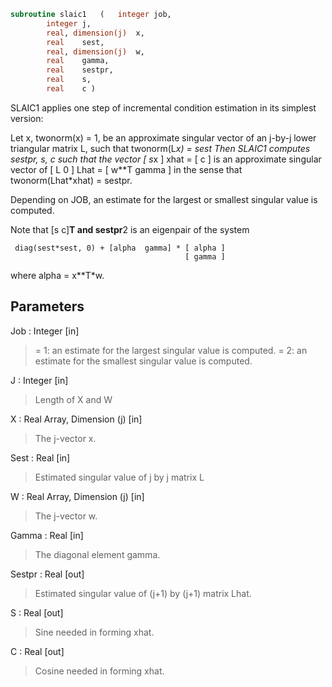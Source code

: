 ```fortran
subroutine slaic1	(	integer	job,
		integer	j,
		real, dimension(j)	x,
		real	sest,
		real, dimension(j)	w,
		real	gamma,
		real	sestpr,
		real	s,
		real	c )
```

 SLAIC1 applies one step of incremental condition estimation in
 its simplest version:

 Let x, twonorm(x) = 1, be an approximate singular vector of an j-by-j
 lower triangular matrix L, such that
          twonorm(L*x) = sest
 Then SLAIC1 computes sestpr, s, c such that
 the vector
                 [ s*x ]
          xhat = [  c  ]
 is an approximate singular vector of
                 [ L      0  ]
          Lhat = [ w**T gamma ]
 in the sense that
          twonorm(Lhat*xhat) = sestpr.

 Depending on JOB, an estimate for the largest or smallest singular
 value is computed.

 Note that [s c]**T and sestpr**2 is an eigenpair of the system

     diag(sest*sest, 0) + [alpha  gamma] * [ alpha ]
                                           [ gamma ]

 where  alpha =  x**T*w.

## Parameters
Job : Integer [in]
> = 1: an estimate for the largest singular value is computed.
> = 2: an estimate for the smallest singular value is computed.

J : Integer [in]
> Length of X and W

X : Real Array, Dimension (j) [in]
> The j-vector x.

Sest : Real [in]
> Estimated singular value of j by j matrix L

W : Real Array, Dimension (j) [in]
> The j-vector w.

Gamma : Real [in]
> The diagonal element gamma.

Sestpr : Real [out]
> Estimated singular value of (j+1) by (j+1) matrix Lhat.

S : Real [out]
> Sine needed in forming xhat.

C : Real [out]
> Cosine needed in forming xhat.


